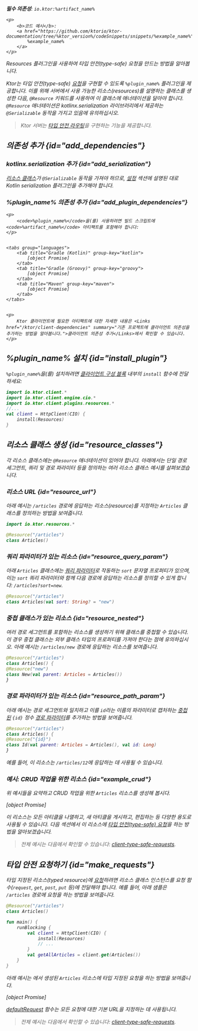 [//]: # (title: 타입 안전 요청)

<show-structure for="chapter" depth="2"/>
<primary-label ref="client-plugin"/>

<var name="plugin_name" value="Resources"/>
<var name="artifact_name" value="ktor-client-resources"/>

<tldr>
<p>
<b>필수 의존성</b>: <code>io.ktor:%artifact_name%</code>
</p>
<var name="example_name" value="client-type-safe-requests"/>

    <p>
        <b>코드 예시</b>:
        <a href="https://github.com/ktorio/ktor-documentation/tree/%ktor_version%/codeSnippets/snippets/%example_name%">
            %example_name%
        </a>
    </p>
    
</tldr>

<link-summary>
Resources 플러그인을 사용하여 타입 안전(type-safe) 요청을 만드는 방법을 알아봅니다.
</link-summary>

Ktor는 타입 안전(type-safe) [요청](client-requests.md)을 구현할 수 있도록 `%plugin_name%` 플러그인을 제공합니다. 이를 위해 서버에서 사용 가능한 리소스(resources)를 설명하는 클래스를 생성한 다음, `@Resource` 키워드를 사용하여 이 클래스에 애너테이션을 달아야 합니다. `@Resource` 애너테이션은 kotlinx.serialization 라이브러리에서 제공하는 `@Serializable` 동작을 가지고 있음에 유의하십시오.

> Ktor 서버는 [타입 안전 라우팅](server-resources.md)을 구현하는 기능을 제공합니다.

## 의존성 추가 {id="add_dependencies"}

### kotlinx.serialization 추가 {id="add_serialization"}

[리소스 클래스](#resource_classes)가 `@Serializable` 동작을 가져야 하므로, [설정](https://github.com/Kotlin/kotlinx.serialization#setup) 섹션에 설명된 대로 Kotlin serialization 플러그인을 추가해야 합니다.

### %plugin_name% 의존성 추가 {id="add_plugin_dependencies"}

    <p>
        <code>%plugin_name%</code>을(를) 사용하려면 빌드 스크립트에 <code>%artifact_name%</code> 아티팩트를 포함해야 합니다:
    </p>
    

    <tabs group="languages">
        <tab title="Gradle (Kotlin)" group-key="kotlin">
            [object Promise]
        </tab>
        <tab title="Gradle (Groovy)" group-key="groovy">
            [object Promise]
        </tab>
        <tab title="Maven" group-key="maven">
            [object Promise]
        </tab>
    </tabs>
    

    <p>
        Ktor 클라이언트에 필요한 아티팩트에 대한 자세한 내용은 <Links href="/ktor/client-dependencies" summary="기존 프로젝트에 클라이언트 의존성을 추가하는 방법을 알아봅니다.">클라이언트 의존성 추가</Links>에서 확인할 수 있습니다.
    </p>
    

## %plugin_name% 설치 {id="install_plugin"}

`%plugin_name%`을(를) 설치하려면 [클라이언트 구성 블록](client-create-and-configure.md#configure-client) 내부의 `install` 함수에 전달하세요:
```kotlin
import io.ktor.client.*
import io.ktor.client.engine.cio.*
import io.ktor.client.plugins.resources.*
//...
val client = HttpClient(CIO) {
    install(Resources)
}
```

## 리소스 클래스 생성 {id="resource_classes"}

<snippet id="resource_classes_server">

각 리소스 클래스에는 `@Resource` 애너테이션이 있어야 합니다.
아래에서는 단일 경로 세그먼트, 쿼리 및 경로 파라미터 등을 정의하는 여러 리소스 클래스 예시를 살펴보겠습니다.

### 리소스 URL {id="resource_url"}

아래 예시는 `/articles` 경로에 응답하는 리소스(resource)를 지정하는 `Articles` 클래스를 정의하는 방법을 보여줍니다.

```kotlin
import io.ktor.resources.*

@Resource("/articles")
class Articles()
```

### 쿼리 파라미터가 있는 리소스 {id="resource_query_param"}

아래 `Articles` 클래스에는 [쿼리 파라미터](server-requests.md#query_parameters)로 작동하는 `sort` 문자열 프로퍼티가 있으며, 이는 `sort` 쿼리 파라미터와 함께 다음 경로에 응답하는 리소스를 정의할 수 있게 합니다: `/articles?sort=new`.

```kotlin
@Resource("/articles")
class Articles(val sort: String? = "new")
```

### 중첩 클래스가 있는 리소스 {id="resource_nested"}

여러 경로 세그먼트를 포함하는 리소스를 생성하기 위해 클래스를 중첩할 수 있습니다. 이 경우 중첩 클래스는 외부 클래스 타입의 프로퍼티를 가져야 한다는 점에 유의하십시오.
아래 예시는 `/articles/new` 경로에 응답하는 리소스를 보여줍니다.

```kotlin
@Resource("/articles")
class Articles() {
@Resource("new")
class New(val parent: Articles = Articles())
}
```

### 경로 파라미터가 있는 리소스 {id="resource_path_param"}

아래 예시는 경로 세그먼트와 일치하고 이를 `id`라는 이름의 파라미터로 캡처하는 [중첩된](#resource_nested) `{id}` 정수 [경로 파라미터](server-routing.md#path_parameter)를 추가하는 방법을 보여줍니다.

```kotlin
@Resource("/articles")
class Articles() {
@Resource("{id}")
class Id(val parent: Articles = Articles(), val id: Long)
}
```

예를 들어, 이 리소스는 `/articles/12`에 응답하는 데 사용될 수 있습니다.

</snippet>

### 예시: CRUD 작업을 위한 리소스 {id="example_crud"}

위 예시들을 요약하고 CRUD 작업을 위한 `Articles` 리소스를 생성해 봅시다.

[object Promise]

이 리소스는 모든 아티클을 나열하고, 새 아티클을 게시하고, 편집하는 등 다양한 용도로 사용될 수 있습니다. 다음 섹션에서 이 리소스에 [타입 안전(type-safe) 요청](#make_requests)을 하는 방법을 알아보겠습니다.

> 전체 예시는 다음에서 확인할 수 있습니다: [client-type-safe-requests](https://github.com/ktorio/ktor-documentation/tree/%ktor_version%/codeSnippets/snippets/client-type-safe-requests).

## 타입 안전 요청하기 {id="make_requests"}

타입 지정된 리소스(typed resource)에 [요청](client-requests.md)하려면 리소스 클래스 인스턴스를 요청 함수(`request`, `get`, `post`, `put` 등)에 전달해야 합니다. 예를 들어, 아래 샘플은 `/articles` 경로에 요청을 하는 방법을 보여줍니다.

```kotlin
@Resource("/articles")
class Articles()

fun main() {
    runBlocking {
        val client = HttpClient(CIO) {
            install(Resources)
            // ...
        }
        val getAllArticles = client.get(Articles())
    }
}
```

아래 예시는 [](#example_crud)에서 생성된 `Articles` 리소스에 타입 지정된 요청을 하는 방법을 보여줍니다.

[object Promise]

[defaultRequest](client-default-request.md) 함수는 모든 요청에 대한 기본 URL을 지정하는 데 사용됩니다.

> 전체 예시는 다음에서 확인할 수 있습니다: [client-type-safe-requests](https://github.com/ktorio/ktor-documentation/tree/%ktor_version%/codeSnippets/snippets/client-type-safe-requests).
